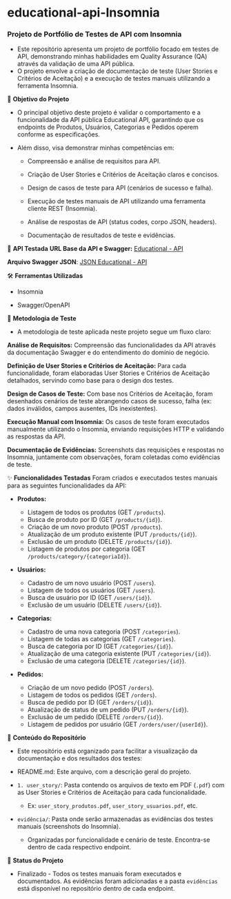 # educational-api-Insomnia

### Projeto de Portfólio de Testes de API com Insomnia
- Este repositório apresenta um projeto de portfólio focado em testes de API, demonstrando minhas habilidades em Quality Assurance (QA) através da validação de uma API pública. 
- O projeto envolve a criação de documentação de teste (User Stories e Critérios de Aceitação) e a execução de testes manuais utilizando a ferramenta Insomnia.

🎯 **Objetivo do Projeto**
- O principal objetivo deste projeto é validar o comportamento e a funcionalidade da API pública Educational API, garantindo que os endpoints de Produtos, Usuários, Categorias e Pedidos operem conforme as especificações. 
- Além disso, visa demonstrar minhas competências em:

    - Compreensão e análise de requisitos para API.

    - Criação de User Stories e Critérios de Aceitação claros e concisos.

    - Design de casos de teste para API (cenários de sucesso e falha).

    - Execução de testes manuais de API utilizando uma ferramenta cliente REST (Insomnia).

    - Análise de respostas de API (status codes, corpo JSON, headers).

    - Documentação de resultados de teste e evidências.

🔗 **API Testada**
**URL Base da API e Swagger:** [Educational - API](https://educational-api-production.up.railway.app/api-docs/)

**Arquivo Swagger JSON**: [JSON Educational - API](https://educational-api-production.up.railway.app/swagger.json)

🛠️ **Ferramentas Utilizadas**
- Insomnia

- Swagger/OpenAPI

📝 **Metodologia de Teste** 
- A metodologia de teste aplicada neste projeto segue um fluxo claro:

**Análise de Requisitos:** Compreensão das funcionalidades da API através da documentação Swagger e do entendimento do domínio de negócio.

**Definição de User Stories e Critérios de Aceitação:** Para cada funcionalidade, foram elaboradas User Stories e Critérios de Aceitação detalhados, servindo como base para o design dos testes.

**Design de Casos de Teste:** Com base nos Critérios de Aceitação, foram desenhados cenários de teste abrangendo casos de sucesso, falha (ex: dados inválidos, campos ausentes, IDs inexistentes).

**Execução Manual com Insomnia:** Os casos de teste foram executados manualmente utilizando o Insomnia, enviando requisições HTTP e validando as respostas da API.

**Documentação de Evidências:** Screenshots das requisições e respostas no Insomnia, juntamente com observações, foram coletadas como evidências de teste.

✨ **Funcionalidades Testadas**
Foram criados e executados testes manuais para as seguintes funcionalidades da API:

* **Produtos:**
    - Listagem de todos os produtos (GET ```/products```).
    - Busca de produto por ID (GET ```/products/{id}```).
    - Criação de um novo produto (POST ```/products```).
    - Atualização de um produto existente (PUT ```/products/{id}```).
    - Exclusão de um produto (DELETE ```/products/{id}```).
    - Listagem de produtos por categoria (GET ```/products/category/{categoriaId}```).

* **Usuários:**
    - Cadastro de um novo usuário (POST ```/users```).
    - Listagem de todos os usuários (GET ```/users```).
    - Busca de usuário por ID (GET ```/users/{id}```).
    - Exclusão de um usuário (DELETE ```/users/{id}```).

* **Categorias:**
    - Cadastro de uma nova categoria (POST ```/categories```).
    - Listagem de todas as categorias (GET ```/categories```).
    - Busca de categoria por ID (GET ```/categories/{id}```).
    - Atualização de uma categoria existente (PUT ```/categories/{id}```).
    - Exclusão de uma categoria (DELETE ```/categories/{id}```).

* **Pedidos:**
    - Criação de um novo pedido (POST ```/orders```).
    - Listagem de todos os pedidos (GET ```/orders```).
    - Busca de pedido por ID (GET ```/orders/{id}```).
    - Atualização de status de um pedido (PUT ```/orders/{id}```).
    - Exclusão de um pedido (DELETE ```/orders/{id}```).
    - Listagem de pedidos por usuário (GET ```/orders/user/{userId}```).

📂 **Conteúdo do Repositório**
- Este repositório está organizado para facilitar a visualização da documentação e dos resultados dos testes:

* README.md: Este arquivo, com a descrição geral do projeto.

* ```1. user_story/```: Pasta contendo os arquivos de texto em PDF (```.pdf```) com as User Stories e Critérios de Aceitação para cada funcionalidade.

    * Ex: ```user_story_produtos.pdf```, ```user_story_usuarios.pdf```, etc.

* ```evidência/```: Pasta onde serão armazenadas as evidências dos testes manuais (screenshots do Insomnia).

    * Organizadas por funcionalidade e cenário de teste. Encontra-se dentro de cada respectivo endpoint.


🚀 **Status do Projeto**
* Finalizado - Todos os testes manuais foram executados e documentados. As evidências foram adicionadas e a pasta ```evidências``` está disponível no repositório dentro de cada endpoint.